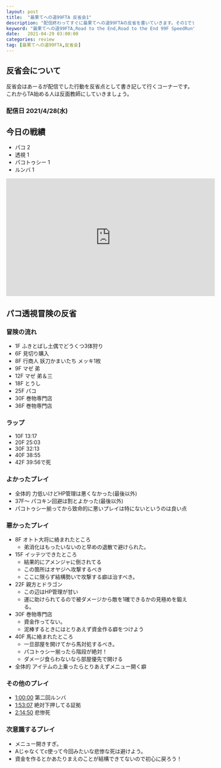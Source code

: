 ```yaml
---
layout: post
title:  "最果てへの道99FTA 反省会1"
description: "配信終わってすぐに最果てへの道99FTAの反省を書いていきます。その1です。"
keyword: "最果てへの道99FTA,Road to the End,Road to the End 99F SpeedRun"
date:   2021-04-29 03:00:00
categories: review
tag: [最果てへの道99FTA,反省会]
---
```


## 反省会について
反省会はあーるが配信でした行動を反省点として書き記して行くコーナーです。  
これからTA始める人は反面教師にしていきましょう。

### 配信日 2021/4/28(水)

## 今日の戦績
- パコ 2
- 透視 1
- パコトゥシー 1
- ルンバ 1

<iframe width="560" height="315" src="https://www.youtube.com/embed/ms8GMK2poB8?start=5690" title="YouTube video player" frameborder="0" allow="accelerometer; autoplay; clipboard-write; encrypted-media; gyroscope; picture-in-picture" allowfullscreen></iframe>

## パコ透視冒険の反省

### 冒険の流れ
- 1F  ふきとばし土偶でどうくつ3体狩り
- 6F  見切り購入
- 8F  行商人 妖刀かまいたち メッキ1枚
- 9F  マゼ 弟
- 12F マゼ 弟＆三
- 18F とうし
- 25F パコ
- 30F 巻物専門店
- 36F 巻物専門店

### ラップ
- 10F 13:17
- 20F 25:03
- 30F 32:13
- 40F 38:55
- 42F 39:56で死

### よかったプレイ

- 全体的 力低いけどHP管理は悪くなかった(最後以外)
- 37F～ パコキン回避は割とよかった(最後以外)
- パコトゥシー揃ってから致命的に悪いプレイは特にないというのは良い点

### 悪かったプレイ

- 8F オトト大将に絡まれたところ
  - 弟消化はもったいないのと早めの退散で避けられた。
- 15F イッテツできたところ
  - 結果的にアメンジャに倒されてる
  - この箇所はオヤジへ攻撃するべき
  - ここに限らず結構勢いで攻撃する癖は治すべき。
- 22F 親方とドラゴン
  - この辺はHP管理が甘い
  - 運に助けられてるので被ダメージから敵を1確できるかの見極めを鍛える。
- 30F 巻物専門店
  - 資金作ってない。
  - 泥棒するときにはとりあえず資金作る癖をつけよう
- 40F 馬に絡まれたところ
  - 一旦部屋を開けてから馬対処するべき。
  - パコトゥシー揃ったら階段が絶対！
  - ダメージ食らわないなら部屋優先で開ける
- 全体的 アイテムの上乗ったらとりあえずメニュー開く癖

### その他のプレイ
- [1:00:00](https://youtu.be/ms8GMK2poB8?t=3594) 第二回ルンバ
- [1:53:07](https://youtu.be/ms8GMK2poB8?t=6787) 絶対下押してる証拠
- [2:14:50](https://youtu.be/ms8GMK2poB8?t=8098) 悲惨死

### 次意識するプレイ
- メニュー開きすぎ。
- Aじゃなくてc使って今回みたいな悲惨な死は避けよう。
- 資金を作るとかあたりまえのことが結構できてないので初心に戻ろう！
